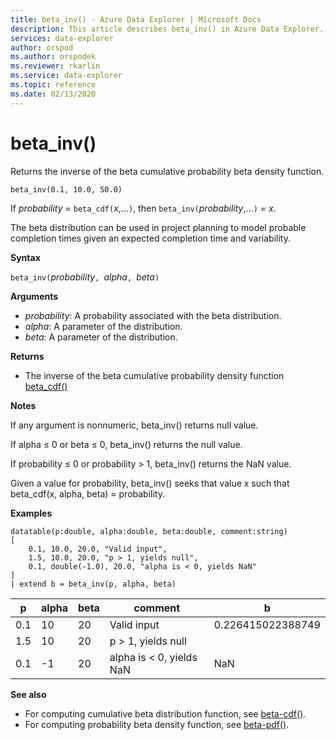 ```yaml
---
title: beta_inv() - Azure Data Explorer | Microsoft Docs
description: This article describes beta_inv() in Azure Data Explorer.
services: data-explorer
author: orspod
ms.author: orspodek
ms.reviewer: rkarlin
ms.service: data-explorer
ms.topic: reference
ms.date: 02/13/2020
---
```

# beta_inv()

Returns the inverse of the beta cumulative probability beta density function.

```kusto
beta_inv(0.1, 10.0, 50.0)
```

If *probability* = `beta_cdf(`*x*,...`)`, then `beta_inv(`*probability*,...`)` = *x*. 

The beta distribution can be used in project planning to model probable completion times given an expected completion time and variability.

**Syntax**

`beta_inv(`*probability*`, `*alpha*`, `*beta*`)`

**Arguments**

* *probability*: A probability associated with the beta distribution.
* *alpha*: A parameter of the distribution.
* *beta*: A parameter of the distribution.

**Returns**

* The inverse of the beta cumulative probability density function [beta_cdf()](./beta-cdffunction.md)

**Notes**

If any argument is nonnumeric, beta_inv() returns null value.

If alpha ≤ 0 or beta ≤ 0, beta_inv() returns the null value.

If probability ≤ 0 or probability > 1, beta_inv() returns the NaN value.

Given a value for probability, beta_inv() seeks that value x such that beta_cdf(x, alpha, beta) = probability.

**Examples**

<!-- csl: https://help.kusto.windows.net/Samples -->
```kusto
datatable(p:double, alpha:double, beta:double, comment:string)
[
    0.1, 10.0, 20.0, "Valid input",
    1.5, 10.0, 20.0, "p > 1, yields null",
    0.1, double(-1.0), 20.0, "alpha is < 0, yields NaN"
]
| extend b = beta_inv(p, alpha, beta)
```

|p|alpha|beta|comment|b|
|---|---|---|---|---|
|0.1|10|20|Valid input|0.226415022388749|
|1.5|10|20|p > 1, yields null||
|0.1|-1|20|alpha is < 0, yields NaN|NaN|

**See also**

* For computing cumulative beta distribution function, see [beta-cdf()](./beta-cdffunction.md).
* For computing probability beta density function, see [beta-pdf()](./beta-pdffunction.md).
